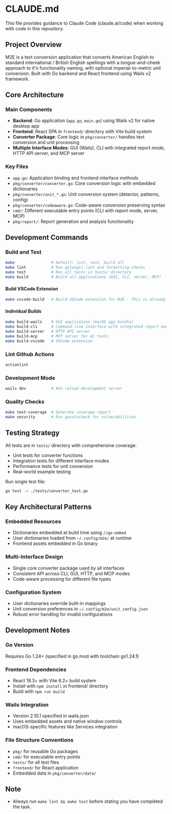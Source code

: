 # CLAUDE.md

This file provides guidance to Claude Code (claude.ai/code) when working with code in this repository.

## Project Overview

M2E is a text conversion application that converts American English to standard international / British English spellings with a tongue-and-cheek approach to it's functionality naming, with optional imperial-to-metric unit conversion. Built with Go backend and React frontend using Wails v2 framework.

## Core Architecture

### Main Components
- **Backend**: Go application (`app.go`, `main.go`) using Wails v2 for native desktop app
- **Frontend**: React SPA in `frontend/` directory with Vite build system
- **Converter Package**: Core logic in `pkg/converter/` handles text conversion and unit processing
- **Multiple Interface Modes**: GUI (Wails), CLI with integrated report mode, HTTP API server, and MCP server

### Key Files
- `app.go`: Application binding and frontend interface methods
- `pkg/converter/converter.go`: Core conversion logic with embedded dictionaries
- `pkg/converter/unit_*.go`: Unit conversion system (detector, patterns, config)
- `pkg/converter/codeaware.go`: Code-aware conversion preserving syntax
- `cmd/`: Different executable entry points (CLI with report mode, server, MCP)
- `pkg/report/`: Report generation and analysis functionality

## Development Commands

### Build and Test
```bash
make                # Default: lint, test, build all
make lint           # Run golangci-lint and formatting checks
make test           # Run all tests in tests/ directory
make build          # Build all applications (GUI, CLI, server, MCP)
```

#### Build VSCode Extension

```bash
make vscode-build   # Build VSCode extension for M2E - This is already triggered by `make build`
```

#### Individual Builds
```bash
make build-wails    # GUI application (macOS app bundle)
make build-cli      # Command-line interface with integrated report mode
make build-server   # HTTP API server
make build-mcp      # MCP server for AI tools
make build-vscode   # VSCode extension
```

### Lint Github Actions
```bash
actionlint
```

### Development Mode
```bash
wails dev           # Hot-reload development server
```

### Quality Checks
```bash
make test-coverage  # Generate coverage report
make security       # Run govulncheck for vulnerabilities
```

## Testing Strategy

All tests are in `tests/` directory with comprehensive coverage:
- Unit tests for converter functions
- Integration tests for different interface modes
- Performance tests for unit conversion
- Real-world example testing

Run single test file:
```bash
go test -v ./tests/converter_test.go
```

## Key Architectural Patterns

### Embedded Resources
- Dictionaries embedded at build time using `//go:embed`
- User dictionaries loaded from `~/.config/m2e/` at runtime
- Frontend assets embedded in Go binary

### Multi-Interface Design
- Single core converter package used by all interfaces
- Consistent API across CLI, GUI, HTTP, and MCP modes
- Code-aware processing for different file types

### Configuration System
- User dictionaries override built-in mappings
- Unit conversion preferences in `~/.config/m2e/unit_config.json`
- Robust error handling for invalid configurations

## Development Notes

### Go Version
Requires Go 1.24+ (specified in go.mod with toolchain go1.24.1)

### Frontend Dependencies
- React 18.3+ with Vite 6.2+ build system
- Install with `npm install` in frontend/ directory
- Build with `npm run build`

### Wails Integration
- Version 2.10.1 specified in wails.json
- Uses embedded assets and native window controls
- macOS-specific features like Services integration

### File Structure Conventions
- `pkg/` for reusable Go packages
- `cmd/` for executable entry points
- `tests/` for all test files
- `frontend/` for React application
- Embedded data in `pkg/converter/data/`

## Note

- Always run `make lint && make test` before stating you have completed the task.
